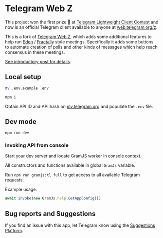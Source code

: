 # Telegram Web Z

This project won the first prize 🥇 at [Telegram Lightweight Client Contest](https://contest.com/javascript-web-3) and now is an official Telegram client available to anyone at [web.telegram.org/z](https://web.telegram.org/z).

This is a fork of [Telegram Web Z](https://github.com/Ajaxy/telegram-tt), which adds some additional features to help run [Eden](https://www.edenelections.com/) / [Fractally](https://fractally.com/) style meetings. Specifically it adds some buttons to automate creation of polls and other kinds of messages which help reach consensus in these meetings.

[See introductory post for details](https://peakd.com/dao/@sim31/introducing-fractalgram).

## Local setup

```sh
mv .env.example .env

npm i
```

Obtain API ID and API hash on [my.telegram.org](https://my.telegram.org) and populate the `.env` file.

## Dev mode

```sh
npm run dev
```

### Invoking API from console

Start your dev server and locate GramJS worker in console context.

All constructors and functions available in global `GramJs` variable.

Run `npm run gramjs:tl full` to get access to all available Telegram requests.

Example usage:
``` javascript
await invoke(new GramJs.help.GetAppConfig())
```

## Bug reports and Suggestions
If you find an issue with this app, let Telegram know using the [Suggestions Platform](https://bugs.telegram.org/c/4002).
